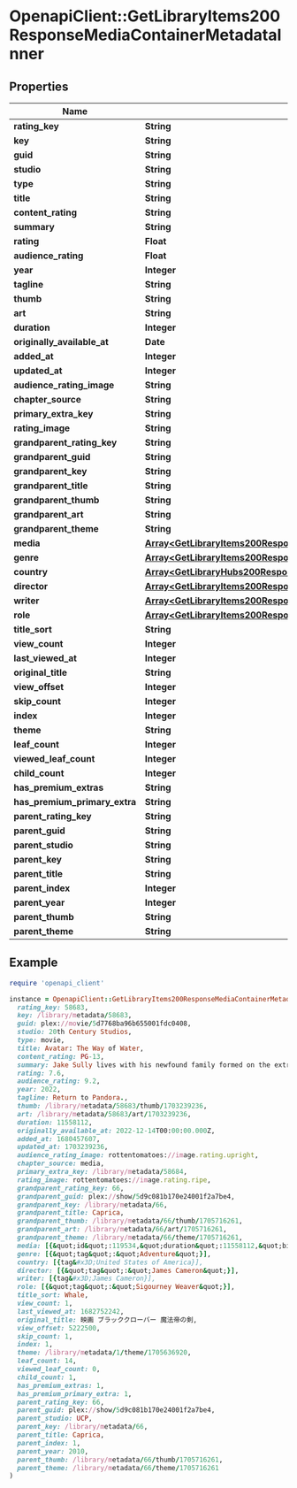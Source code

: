 # OpenapiClient::GetLibraryItems200ResponseMediaContainerMetadataInner

## Properties

| Name | Type | Description | Notes |
| ---- | ---- | ----------- | ----- |
| **rating_key** | **String** |  | [optional] |
| **key** | **String** |  | [optional] |
| **guid** | **String** |  | [optional] |
| **studio** | **String** |  | [optional] |
| **type** | **String** |  | [optional] |
| **title** | **String** |  | [optional] |
| **content_rating** | **String** |  | [optional] |
| **summary** | **String** |  | [optional] |
| **rating** | **Float** |  | [optional] |
| **audience_rating** | **Float** |  | [optional] |
| **year** | **Integer** |  | [optional] |
| **tagline** | **String** |  | [optional] |
| **thumb** | **String** |  | [optional] |
| **art** | **String** |  | [optional] |
| **duration** | **Integer** |  | [optional] |
| **originally_available_at** | **Date** |  | [optional] |
| **added_at** | **Integer** |  | [optional] |
| **updated_at** | **Integer** |  | [optional] |
| **audience_rating_image** | **String** |  | [optional] |
| **chapter_source** | **String** |  | [optional] |
| **primary_extra_key** | **String** |  | [optional] |
| **rating_image** | **String** |  | [optional] |
| **grandparent_rating_key** | **String** |  | [optional] |
| **grandparent_guid** | **String** |  | [optional] |
| **grandparent_key** | **String** |  | [optional] |
| **grandparent_title** | **String** |  | [optional] |
| **grandparent_thumb** | **String** |  | [optional] |
| **grandparent_art** | **String** |  | [optional] |
| **grandparent_theme** | **String** |  | [optional] |
| **media** | [**Array&lt;GetLibraryItems200ResponseMediaContainerMetadataInnerMediaInner&gt;**](GetLibraryItems200ResponseMediaContainerMetadataInnerMediaInner.md) |  | [optional] |
| **genre** | [**Array&lt;GetLibraryItems200ResponseMediaContainerMetadataInnerGenreInner&gt;**](GetLibraryItems200ResponseMediaContainerMetadataInnerGenreInner.md) |  | [optional] |
| **country** | [**Array&lt;GetLibraryHubs200ResponseMediaContainerHubInnerMetadataInnerCountryInner&gt;**](GetLibraryHubs200ResponseMediaContainerHubInnerMetadataInnerCountryInner.md) |  | [optional] |
| **director** | [**Array&lt;GetLibraryItems200ResponseMediaContainerMetadataInnerDirectorInner&gt;**](GetLibraryItems200ResponseMediaContainerMetadataInnerDirectorInner.md) |  | [optional] |
| **writer** | [**Array&lt;GetLibraryItems200ResponseMediaContainerMetadataInnerDirectorInner&gt;**](GetLibraryItems200ResponseMediaContainerMetadataInnerDirectorInner.md) |  | [optional] |
| **role** | [**Array&lt;GetLibraryItems200ResponseMediaContainerMetadataInnerRoleInner&gt;**](GetLibraryItems200ResponseMediaContainerMetadataInnerRoleInner.md) |  | [optional] |
| **title_sort** | **String** |  | [optional] |
| **view_count** | **Integer** |  | [optional] |
| **last_viewed_at** | **Integer** |  | [optional] |
| **original_title** | **String** |  | [optional] |
| **view_offset** | **Integer** |  | [optional] |
| **skip_count** | **Integer** |  | [optional] |
| **index** | **Integer** |  | [optional] |
| **theme** | **String** |  | [optional] |
| **leaf_count** | **Integer** |  | [optional] |
| **viewed_leaf_count** | **Integer** |  | [optional] |
| **child_count** | **Integer** |  | [optional] |
| **has_premium_extras** | **String** |  | [optional] |
| **has_premium_primary_extra** | **String** |  | [optional] |
| **parent_rating_key** | **String** |  | [optional] |
| **parent_guid** | **String** |  | [optional] |
| **parent_studio** | **String** |  | [optional] |
| **parent_key** | **String** |  | [optional] |
| **parent_title** | **String** |  | [optional] |
| **parent_index** | **Integer** |  | [optional] |
| **parent_year** | **Integer** |  | [optional] |
| **parent_thumb** | **String** |  | [optional] |
| **parent_theme** | **String** |  | [optional] |

## Example

```ruby
require 'openapi_client'

instance = OpenapiClient::GetLibraryItems200ResponseMediaContainerMetadataInner.new(
  rating_key: 58683,
  key: /library/metadata/58683,
  guid: plex://movie/5d7768ba96b655001fdc0408,
  studio: 20th Century Studios,
  type: movie,
  title: Avatar: The Way of Water,
  content_rating: PG-13,
  summary: Jake Sully lives with his newfound family formed on the extrasolar moon Pandora. Once a familiar threat returns to finish what was previously started, Jake must work with Neytiri and the army of the Na&#39;vi race to protect their home.,
  rating: 7.6,
  audience_rating: 9.2,
  year: 2022,
  tagline: Return to Pandora.,
  thumb: /library/metadata/58683/thumb/1703239236,
  art: /library/metadata/58683/art/1703239236,
  duration: 11558112,
  originally_available_at: 2022-12-14T00:00:00.000Z,
  added_at: 1680457607,
  updated_at: 1703239236,
  audience_rating_image: rottentomatoes://image.rating.upright,
  chapter_source: media,
  primary_extra_key: /library/metadata/58684,
  rating_image: rottentomatoes://image.rating.ripe,
  grandparent_rating_key: 66,
  grandparent_guid: plex://show/5d9c081b170e24001f2a7be4,
  grandparent_key: /library/metadata/66,
  grandparent_title: Caprica,
  grandparent_thumb: /library/metadata/66/thumb/1705716261,
  grandparent_art: /library/metadata/66/art/1705716261,
  grandparent_theme: /library/metadata/66/theme/1705716261,
  media: [{&quot;id&quot;:119534,&quot;duration&quot;:11558112,&quot;bitrate&quot;:25025,&quot;width&quot;:3840,&quot;height&quot;:2072,&quot;aspectRatio&quot;:1.85,&quot;audioChannels&quot;:6,&quot;audioCodec&quot;:&quot;eac3&quot;,&quot;videoCodec&quot;:&quot;hevc&quot;,&quot;videoResolution&quot;:&quot;4k&quot;,&quot;container&quot;:&quot;mkv&quot;,&quot;videoFrameRate&quot;:&quot;24p&quot;,&quot;videoProfile&quot;:&quot;main 10&quot;,&quot;Part&quot;:[{&quot;id&quot;:119542,&quot;key&quot;:&quot;/library/parts/119542/1680457526/file.mkv&quot;,&quot;duration&quot;:11558112,&quot;file&quot;:&quot;/movies/Avatar The Way of Water (2022)/Avatar.The.Way.of.Water.2022.2160p.WEB-DL.DDP5.1.Atmos.DV.HDR10.HEVC-CMRG.mkv&quot;,&quot;size&quot;:36158371307,&quot;container&quot;:&quot;mkv&quot;,&quot;videoProfile&quot;:&quot;main 10&quot;}]}],
  genre: [{&quot;tag&quot;:&quot;Adventure&quot;}],
  country: [{tag&#x3D;United States of America}],
  director: [{&quot;tag&quot;:&quot;James Cameron&quot;}],
  writer: [{tag&#x3D;James Cameron}],
  role: [{&quot;tag&quot;:&quot;Sigourney Weaver&quot;}],
  title_sort: Whale,
  view_count: 1,
  last_viewed_at: 1682752242,
  original_title: 映画 ブラッククローバー 魔法帝の剣,
  view_offset: 5222500,
  skip_count: 1,
  index: 1,
  theme: /library/metadata/1/theme/1705636920,
  leaf_count: 14,
  viewed_leaf_count: 0,
  child_count: 1,
  has_premium_extras: 1,
  has_premium_primary_extra: 1,
  parent_rating_key: 66,
  parent_guid: plex://show/5d9c081b170e24001f2a7be4,
  parent_studio: UCP,
  parent_key: /library/metadata/66,
  parent_title: Caprica,
  parent_index: 1,
  parent_year: 2010,
  parent_thumb: /library/metadata/66/thumb/1705716261,
  parent_theme: /library/metadata/66/theme/1705716261
)
```

